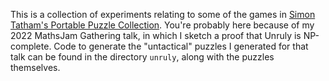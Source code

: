 This is a collection of experiments relating to some of the games in [Simon
Tatham's Portable Puzzle
Collection](https://www.chiark.greenend.org.uk/~sgtatham/puzzles/). You're
probably here because of my 2022 MathsJam Gathering talk, in which I sketch a
proof that Unruly is NP-complete. Code to generate the "untactical" puzzles I
generated for that talk can be found in the directory `unruly`, along with the
puzzles themselves.
